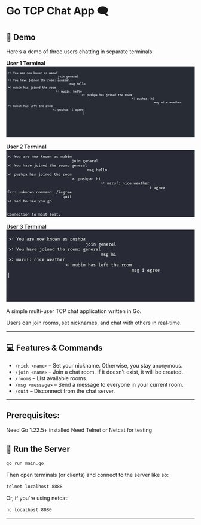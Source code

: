 # Go TCP Chat App 🗨️
## 📸 Demo

Here’s a demo of three users chatting in separate terminals:

**User 1 Terminal**
![User 1](public/user1.png)

**User 2 Terminal**
![User 2](public/user2.png)

**User 3 Terminal**
![User 3](public/user3.png)


A simple multi-user TCP chat application written in Go.

Users can join rooms, set nicknames, and chat with others in real-time.

---

## 💻 Features & Commands

- `/nick <name>` – Set your nickname. Otherwise, you stay anonymous.
- `/join <name>` – Join a chat room. If it doesn't exist, it will be created.
- `/rooms` – List available rooms.
- `/msg <message>` – Send a message to everyone in your current room.
- `/quit` – Disconnect from the chat server.

---
## Prerequisites:

Need Go 1.22.5+ installed
Need Telnet or Netcat for testing

## 🚀 Run the Server

```bash
go run main.go
````

Then open terminals (or clients) and connect to the server like so:

```bash
telnet localhost 8888
```

Or, if you're using netcat:

```bash
nc localhost 8080
```

---

